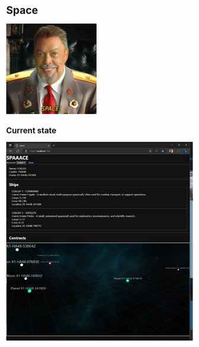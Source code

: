 # Space
![Tim Curry Saying Space](space-tim-curry.gif "SPACE!")

## Current state
![Image of UI](Docs/ProgressImages/2.png "It ain't pretty but it works.. probably")